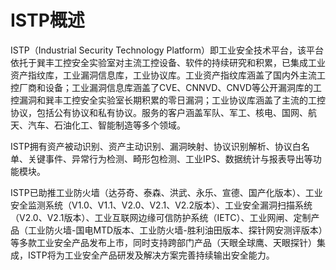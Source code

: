 # ISTP概述

ISTP（Industrial Security Technology
Platform）即工业安全技术平台，该平台依托于巽丰工控安全实验室对主流工控设备、软件的持续研究和积累，已集成工业资产指纹库，工业漏洞信息库，工业协议库。工业资产指纹库涵盖了国内外主流工控厂商和设备；工业漏洞信息库涵盖了CVE、CNNVD、CNVD等公开漏洞库的工控漏洞和巽丰工控安全实验室长期积累的零日漏洞；工业协议库涵盖了主流的工控协议，包括公有协议和私有协议。服务的客户涵盖军队、军工、核电、国网、航天、汽车、石油化工、智能制造等多个领域。

ISTP拥有资产被动识别、资产主动识别、漏洞映射、协议识别解析、协议白名单、关键事件、异常行为检测、畸形包检测、工业IPS、数据统计与报表导出等功能模块。

ISTP已助推工业防火墙（达芬奇、泰森、洪武、永乐、宣德、国产化版本）、工业安全监测系统（V1.0、V1.1、V2.0、V2.1、V2.2版本）、工业安全漏洞扫描系统（V2.0、V2.1版本）、工业互联网边缘可信防护系统（IETC）、工业网闸、定制产品（工业防火墙-国电MTD版本、工业防火墙-胜利油田版本、探针网安测评版本）等多款工业安全产品发布上市，同时支持跨部门产品（天眼全球鹰、天眼探针）集成，ISTP将为工业安全产品研发及解决方案完善持续输出安全能力。
